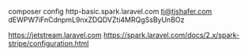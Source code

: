 composer config http-basic.spark.laravel.com tj@tjshafer.com dEWPW7iFnCdnpmL9nxZDQDVZti4MRQgSsByUnBOz

https://jetstream.laravel.com
https://spark.laravel.com/docs/2.x/spark-stripe/configuration.html
